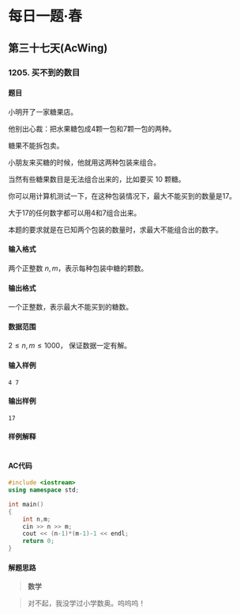 # 每日一题·春

## 第三十七天(AcWing)

### 1205. 买不到的数目

#### 题目

小明开了一家糖果店。

他别出心裁：把水果糖包成4颗一包和7颗一包的两种。

糖果不能拆包卖。

小朋友来买糖的时候，他就用这两种包装来组合。

当然有些糖果数目是无法组合出来的，比如要买 10 颗糖。

你可以用计算机测试一下，在这种包装情况下，最大不能买到的数量是17。

大于17的任何数字都可以用4和7组合出来。

本题的要求就是在已知两个包装的数量时，求最大不能组合出的数字。

#### 输入格式

两个正整数 $n,m$，表示每种包装中糖的颗数。

#### 输出格式

一个正整数，表示最大不能买到的糖数。

#### 数据范围

$2≤n,m≤1000$，
保证数据一定有解。

#### 输入样例

```
4 7
```

#### 输出样例

```
17
```

#### 样例解释

```

```

#### AC代码

```c++
#include <iostream>
using namespace std;

int main()
{
    int n,m;
    cin >> n >> m;
    cout << (n-1)*(m-1)-1 << endl;
    return 0;
}
```

#### 解题思路

> **数学**

>对不起，我没学过小学数奥。呜呜呜！

